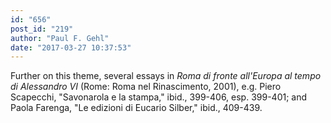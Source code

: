 ```yaml
---
id: "656"
post_id: "219"
author: "Paul F. Gehl"
date: "2017-03-27 10:37:53"
---
```

Further on this theme, several essays in <em>Roma di fronte all'Europa al tempo di Alessandro VI</em> (Rome: Roma nel Rinascimento, 2001), e.g. Piero Scapecchi, "Savonarola e la stampa," ibid., 399-406, esp. 399-401; and Paola Farenga, "Le edizioni di Eucario Silber," ibid., 409-439.
